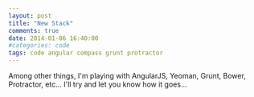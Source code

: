 ```yaml
---
layout: post
title: "New Stack"
comments: true
date: 2014-01-06 16:40:00
#categories: code
tags: code angular compass grunt protractor
---
```


Among other things, I'm playing with AngularJS, Yeoman, Grunt, Bower, Protractor, etc... I'll try and let you know how it goes...
